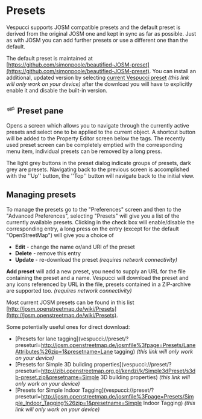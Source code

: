 # Presets

Vespucci supports JOSM compatible presets and the default preset is derived from the original JOSM one and kept in sync as far as possible. Just as with JOSM you can add further presets or use a different one than the default. 

The default preset is maintained at [https://github.com/simonpoole/beautified-JOSM-preset](https://github.com/simonpoole/beautified-JOSM-preset). You can install an additional, updated version by selecting [current Vespucci preset](vespucci://preset/?preseturl=https://github.com/simonpoole/beautified-JOSM-preset/raw/master/gen/vespucci_zip.zip) *(this link will only work on your device)* after the download you will have to explicitly enable it and disable the built-in version.

## ![Preset](../images/tag_menu_preset.png) Preset pane

Opens a screen which allows you to navigate through the currently active presets and select one to be applied to the current object. A shortcut button will be added to the Property Editor screen below the tags. The recently used preset screen can be completely emptied with the corresponding menu item, individual presets can be removed by a long press.

The light grey buttons in the preset dialog indicate groups of presets, dark grey are presets. Navigating back to the previous screen is accomplished with the ''Up'' button, the ''Top'' button will navigate back to the initial view.

## Managing presets

To manage the presets go to the "Preferences" screen and then to the "Advanced Preferences", selecting "Presets" will give you a list of the currently available presets. Clicking in the check box will enable/disable the corresponding entry, a long press on the entry (except for the default "OpenStreetMap") will give you a choice of 


* **Edit** - change the name or/and URl of the preset
* **Delete** - remove this entry
* **Update** - re-download the preset *(requires network connectivity)*

**Add preset** will add a new preset, you need to supply an URL for the file containing the preset and a name. Vespucci will download the preset and any icons referenced by URL in the file, presets contained in a ZIP-archive are supported too. *(requires network connectivity)*

Most current JOSM presets can be found in this list [http://josm.openstreetmap.de/wiki/Presets](http://josm.openstreetmap.de/wiki/Presets).

Some potentially useful ones for direct download:

 * [Presets for lane tagging](vespucci://preset/?preseturl=http://josm.openstreetmap.de/josmfile%3fpage=Presets/LaneAttributes%26zip=1&presetname=Lane tagging) *(this link will only work on your device)*
 * [Presets for Simple 3D building properties](vespucci://preset/?preseturl=http://zibi.openstreetmap.org.pl/kendzi/k/Simple3dPreset/s3db-preset.zip&presetname=Simple 3D building properties) *(this link will only work on your device)*
 * [Presets for Simple Indoor Tagging](vespucci://preset/?preseturl=http://josm.openstreetmap.de/josmfile%3Fpage=Presets/Simple_Indoor_Tagging%26zip=1&presetname=Simple Indoor Tagging) *(this link will only work on your device)*



